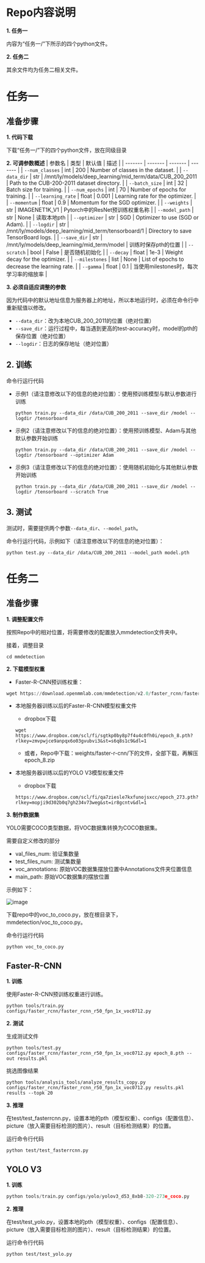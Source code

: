 # Repo内容说明
**1. 任务一**

内容为“任务一/”下所示的四个python文件。

**2. 任务二**

其余文件均为任务二相关文件。

# 任务一
## 准备步骤
**1. 代码下载**

下载“任务一/”下的四个python文件，放在同级目录

**2. 可调参数概述**
| 参数名 | 类型 | 默认值 | 描述 |
| ------- | ------- | ------- | ------- |
| `--num_classes` | int | 200 | Number of classes in the dataset. |
| `--data_dir` | str | /mnt/ly/models/deep_learning/mid_term/data/CUB_200_2011 | Path to the CUB-200-2011 dataset directory. |
| `--batch_size` | int | 32 | Batch size for training. |
| `--num_epochs` | int | 70 | Number of epochs for training. |
| `--learning_rate` | float | 0.001 | Learning rate for the optimizer. |
| `--momentum` | float | 0.9 | Momentum for the SGD optimizer. |
| `--weights` | str | IMAGENET1K_V1 | Pytorch中的ResNet预训练权重名称 |
| `--model_path` | str | None | 读取本地pth |
| `--optimizer` | str | SGD | Optimizer to use (SGD or Adam). |
| `--logdir` | str | /mnt/ly/models/deep_learning/mid_term/tensorboard/1 | Directory to save TensorBoard logs. |
| `--save_dir` | str | /mnt/ly/models/deep_learning/mid_term/model | 训练时保存pth的位置 |
| `--scratch` | bool | False | 是否随机初始化 |
| `--decay` | float | 1e-3 | Weight decay for the optimizer. |
| `--milestones` | list | None | List of epochs to decrease the learning rate. |
| `--gamma` | float | 0.1 | 当使用milestones时，每次学习率的缩放率 |

**3. 必须自适应调整的参数**

因为代码中的默认地址信息为服务器上的地址，所以本地运行时，必须在命令行中重新赋值以修改。
- `--data_dir`：改为本地CUB_200_2011的位置（绝对位置）
- `--save_dir`：运行过程中，每当遇到更高的test-accuracy时，model的pth的保存位置（绝对位置）
- `--logdir`：日志的保存地址（绝对位置）

## 2. 训练

命令行运行代码

- 示例1（请注意修改以下的信息的绝对位置）：使用预训练模型与默认参数进行训练
  ```
  python train.py --data_dir /data/CUB_200_2011 --save_dir /model --logdir /tensorboard
  ```
- 示例2（请注意修改以下的信息的绝对位置）：使用预训练模型、Adam与其他默认参数开始训练
  ```
  python train.py --data_dir /data/CUB_200_2011 --save_dir /model --logdir /tensorboard --optimizer Adam
  ```
- 示例3（请注意修改以下的信息的绝对位置）：使用随机初始化与其他默认参数开始训练
  ```
  python train.py --data_dir /data/CUB_200_2011 --save_dir /model --logdir /tensorboard --scratch True
  ```

## 3. 测试

测试时，需要提供两个参数`--data_dir`、`--model_path`。

命令行运行代码，示例如下（请注意修改以下的信息的绝对位置）：
```
python test.py --data_dir /data/CUB_200_2011 --model_path model.pth
```

# 任务二
## 准备步骤
**1. 调整配置文件**

按照Repo中的相对位置，将需要修改的配置放入mmdetection文件夹中。

接着，调整目录
```
cd mmdetection
```

**2. 下载模型权重**

- Faster-R-CNN预训练权重：
```python
wget https://download.openmmlab.com/mmdetection/v2.0/faster_rcnn/faster_rcnn_r50_fpn_1x_coco/faster_rcnn_r50_fpn_1x_coco_20200130-047c8118.pth -P checkpoints/
```
- 本地服务器训练以后的Faster-R-CNN模型权重文件
  - dropbox下载
  ```
  wget https://www.dropbox.com/scl/fi/sgtkp0by8p7f4u4c0fh0i/epoch_8.pth?rlkey=zmvpwjce9anpqx6o03gvubvi3&st=s6q8s1c9&dl=1
  ```
  - 或者，Repo中下载：weights/faster-r-cnn/下的文件，全部下载，再解压epoch_8.zip

- 本地服务器训练以后的YOLO V3模型权重文件
  - dropbox下载
  ```
  https://www.dropbox.com/scl/fi/qa7ziesle7kxfunojsxcc/epoch_273.pth?rlkey=mopji9d302b0q7gh234v73weg&st=ir8gcntv&dl=1
  ```

**3. 制作数据集**

YOLO需要COCO类型数据，将VOC数据集转换为COCO数据集。

需要自定义修改的部分
- val_files_num: 验证集数量
- test_files_num: 测试集数量
- voc_annotations: 原始VOC数据集摆放位置中Annotations文件夹位置信息
- main_path: 原始VOC数据集的摆放位置

示例如下：

![image](https://github.com/He1senbergg/MidTerm-Part-II/assets/148076707/79c5979f-1268-4d36-9170-e59b8770b0d7)

下载repo中的voc_to_coco.py，放在根目录下，mmdetection/voc_to_coco.py。

命令行运行代码
```
python voc_to_coco.py
```

## Faster-R-CNN
**1. 训练**

使用Faster-R-CNN预训练权重进行训练。
```
python tools/train.py configs/faster_rcnn/faster_rcnn_r50_fpn_1x_voc0712.py
```

**2. 测试**

生成测试文件
```
python tools/test.py configs/faster_rcnn/faster_rcnn_r50_fpn_1x_voc0712.py epoch_8.pth --out results.pkl
```
挑选图像结果
```
python tools/analysis_tools/analyze_results_copy.py configs/faster_rcnn/faster_rcnn_r50_fpn_1x_voc0712.py results.pkl results --topk 20
```

**3. 推理**

在test/test_fasterrcnn.py，设置本地的pth（模型权重）、configs（配置信息）、picture（放入需要目标检测的图片）、result（目标检测结果）的位置。

运行命令行代码
```
python test/test_fasterrcnn.py
```

## YOLO V3
**1. 训练**
```python
python tools/train.py configs/yolo/yolov3_d53_8xb8-320-273e_coco.py
```

**2. 推理**

在test/test_yolo.py，设置本地的pth（模型权重）、configs（配置信息）、picture（放入需要目标检测的图片）、result（目标检测结果）的位置。

运行命令行代码
```
python test/test_yolo.py
```
